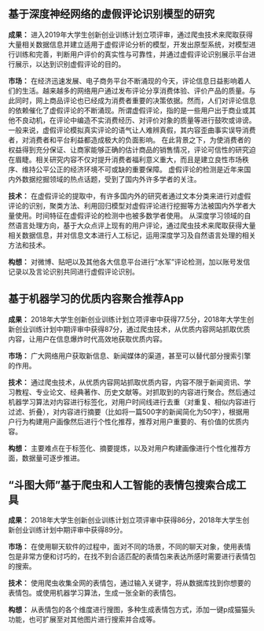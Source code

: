 ## 基于深度神经网络的虚假评论识别模型的研究 

**成果：**
进入2019年大学生创新创业训练计划立项评审，通过爬虫技术来爬取获得大量相关数据信息并建立适用于虚假评论分析的模型，开发出原型系统，对模型进行训练和完善，判断用户评价的真实性与可靠性，并通过虚假评论识别展示平台进行展示，以达到识别虚假评论的目的。

**市场：**
在经济迅速发展、电子商务平台不断涌现的今天，评论信息日益影响着人们的生活。越来越多的网络用户通过发布评论分享消费体验、评价产品的质量。与此同时，网上商品评论也已经成为消费者重要的决策依据。然而，人们对评论信息的依赖催化了虚假评论的不断涌现。所谓虚假评论，指的是一些用户出于商业或其他不良动机，在评论中编造不实消费经历、对评价对象的质量等进行鼓吹或诽谤。一般来说，虚假评论模拟真实评论的语气让人难辨真假，其内容歪曲事实误导消费者，对消费者和平台利益都造成极大的负面影响。 在此背景之下，为使消费者的权益得到充分保证、让商家能够正确的估计商品的销售情况，评论可信性的研究迫在眉睫。相关研究内容不仅对提升消费者福利意义重大，而且是建立良性市场秩序、维持公平公正的经济环境不可或缺的重要保障。 虚假评论的检测是近年来国内外数据挖掘领域的热点话题，受到了国内外许多学者的关注。

**技术：**
在虚假评论的提取中，有许多国内外的研究者通过文本分类来进行对虚假评论的识别，聚类方法、利用回归模型对虚假评论进行挖掘等方法被国内外学者大量使用。时间特征在虚假评论的检测中也被多数学者使用。 从深度学习领域的自然语言处理方向，基于大众点评上现有的用户评论，通过爬虫技术来爬取获得大量相关数据信息，并对信息文本进行人工标记，运用深度学习及自然语言处理的相关方法和技术。

**构想：**
对微博、贴吧以及其他各大信息平台进行“水军”评论检测，加以账号发信记录以及言论识别共同进行虚假评论识别。


## 基于机器学习的优质内容聚合推荐App

**成果：**
2018年大学生创新创业训练计划立项评审中获得77.5分，2018年大学生创新创业训练计划中期评审中获得87分，通过爬虫技术，从优质内容网站抓取优质内容，让用户在信息爆炸时代高效地获取优质内容。

**市场：**
广大网络用户获取新信息、新闻媒体的渠道，甚至可以替代部分搜索引擎的作用。

**技术：**
通过爬虫技术，从优质内容网站抓取优质内容，内容不限于新闻资讯、学习教程、专业论文、经典著作、历史文献等。对抓取到的内容进行聚合。然后通过机器学习算法对内容进行标签化，对用户时间线进行去重（对重复、相似内容进行过滤、折叠），对内容进行摘要（比如将一篇500字的新闻简化为50字），根据用户行为构建用户画像然后进行个性化推荐，推荐对用户重要的、有价值的优质内容。

**构想：**
主要难点在于标签化、摘要提炼，以及对用户构建画像进行个性化推荐方面，数据量可逐步推进。


## “斗图大师”基于爬虫和人工智能的表情包搜索合成工具

**成果：**
2018年大学生创新创业训练计划立项评审中获得86分，2018年大学生创新创业训练计划中期评审中获得89分。

**市场：**
在使用聊天软件的过程中，面对不同的场景，不同的聊天对象，使用表情包是非常方便和讨巧的，在找不到合适匹配的表情包来表达所感时需要进行表情包的搜索。

**技术：**
使用爬虫收集全网的表情包，通过输入关键字，将从数据库找到你想要的表情包。或使用机器学习算法，生成一张全新的表情包。

**构想：**
从表情包的各个维度进行搜图，多种生成表情包方式，添加一键p成猫猫头功能，也可扩展至对其他图片进行搜索并合成等。
